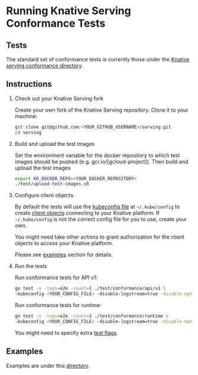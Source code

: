 # Running Knative Serving Conformance Tests

## Tests

The standard set of conformance tests is currently those under the [Knative
serving conformance directory](https://github.com/knative/serving/tree/main/test/conformance).

## Instructions

1. Check out your Knative Serving fork

    Create your own fork of the Knative Serving repository. Clone it to your machine:

    ```sh
    git clone git@github.com:<YOUR_GITHUB_USERNAME>/serving.git
    cd serving
    ```

1. Build and upload the test images

    Set the environment variable for the docker repository to which test images should be pushed (e.g. gcr.io/[gcloud-project]).
    Then build and upload the test images

    ```sh
    export KO_DOCKER_REPO=<YOUR_DOCKER_REPOSITORY>
    ./test/upload-test-images.sh
    ```

1. Configure client objects

    By default the tests will use the
    [kubeconfig file](https://kubernetes.io/docs/concepts/configuration/organize-cluster-access-kubeconfig/)
    at `~/.kube/config` to create [client objects](https://github.com/knative/serving/blob/ff30afc5fa738236181f50bc2e480061ad5a097d/test/clients.go#L45)
    connecting to your Knative platform. If `~/.kube/config` is not the correct
    config file for you to use, create your own.

    You might need take other actions to grant authorization for the client objects to access
    your Knative platform.

    Please see [examples](#examples) section for details.

1. Run the tests

    Run conformance tests for API v1:

    ```sh
    go test -v -tags=e2e -count=1 ./test/conformance/api/v1 \
    -kubeconfig <YOUR_CONFIG_FILE> -disable-logstream=true -disable-optional-api=true
    ```

    Run conformance tests for runtime:

    ```sh
    go test -v -tags=e2e -count=1 ./test/conformance/runtime \
    -kubeconfig <YOUR_CONFIG_FILE> -disable-logstream=true -disable-optional-api=true
    ```

    You might need to specify extra [test flags](https://github.com/knative/serving/blob/main/test/e2e_flags.go).

## Examples

Examples are under this [directory](./examples/serving/).
